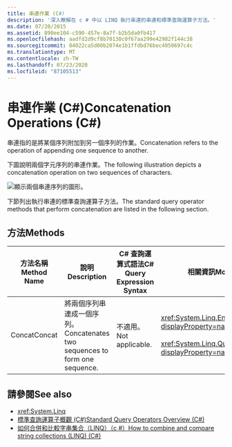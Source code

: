 ```yaml
---
title: 串連作業 (C#)
description: '深入瞭解在 c # 中以 LINQ 執行串連的串連和標準查詢運算子方法。'
ms.date: 07/20/2015
ms.assetid: 890ee104-c590-457e-8a7f-b2b5da0fb417
ms.openlocfilehash: aadfd2d9cf8b70130c0f67aa299e42982f144c38
ms.sourcegitcommit: 04022ca5d00b2074e1b1ffdbd76bec4950697c4c
ms.translationtype: MT
ms.contentlocale: zh-TW
ms.lasthandoff: 07/23/2020
ms.locfileid: "87105513"
---
```

# <a name="concatenation-operations-c"></a><span data-ttu-id="b3864-103">串連作業 (C#)</span><span class="sxs-lookup"><span data-stu-id="b3864-103">Concatenation Operations (C#)</span></span>
<span data-ttu-id="b3864-104">串連指的是將某個序列附加到另一個序列的作業。</span><span class="sxs-lookup"><span data-stu-id="b3864-104">Concatenation refers to the operation of appending one sequence to another.</span></span>  
  
 <span data-ttu-id="b3864-105">下圖說明兩個字元序列的串連作業。</span><span class="sxs-lookup"><span data-stu-id="b3864-105">The following illustration depicts a concatenation operation on two sequences of characters.</span></span>  
  
 ![顯示兩個串連序列的圖形。](./media/concatenation-operations/concatenation-two-sequences.png)  
  
 <span data-ttu-id="b3864-107">下節列出執行串連的標準查詢運算子方法。</span><span class="sxs-lookup"><span data-stu-id="b3864-107">The standard query operator methods that perform concatenation are listed in the following section.</span></span>  
  
## <a name="methods"></a><span data-ttu-id="b3864-108">方法</span><span class="sxs-lookup"><span data-stu-id="b3864-108">Methods</span></span>  
  
|<span data-ttu-id="b3864-109">方法名稱</span><span class="sxs-lookup"><span data-stu-id="b3864-109">Method Name</span></span>|<span data-ttu-id="b3864-110">說明</span><span class="sxs-lookup"><span data-stu-id="b3864-110">Description</span></span>|<span data-ttu-id="b3864-111">C# 查詢運算式語法</span><span class="sxs-lookup"><span data-stu-id="b3864-111">C# Query Expression Syntax</span></span>|<span data-ttu-id="b3864-112">相關資訊</span><span class="sxs-lookup"><span data-stu-id="b3864-112">More Information</span></span>|  
|-----------------|-----------------|---------------------------------|----------------------|  
|<span data-ttu-id="b3864-113">Concat</span><span class="sxs-lookup"><span data-stu-id="b3864-113">Concat</span></span>|<span data-ttu-id="b3864-114">將兩個序列串連成一個序列。</span><span class="sxs-lookup"><span data-stu-id="b3864-114">Concatenates two sequences to form one sequence.</span></span>|<span data-ttu-id="b3864-115">不適用。</span><span class="sxs-lookup"><span data-stu-id="b3864-115">Not applicable.</span></span>|<xref:System.Linq.Enumerable.Concat%2A?displayProperty=nameWithType><br /><br /> <xref:System.Linq.Queryable.Concat%2A?displayProperty=nameWithType>|  
  
## <a name="see-also"></a><span data-ttu-id="b3864-116">請參閱</span><span class="sxs-lookup"><span data-stu-id="b3864-116">See also</span></span>

- <xref:System.Linq>
- [<span data-ttu-id="b3864-117">標準查詢運算子概觀 (C#)</span><span class="sxs-lookup"><span data-stu-id="b3864-117">Standard Query Operators Overview (C#)</span></span>](./standard-query-operators-overview.md)
- [<span data-ttu-id="b3864-118">如何合併和比較字串集合（LINQ）（c #）</span><span class="sxs-lookup"><span data-stu-id="b3864-118">How to combine and compare string collections (LINQ) (C#)</span></span>](./how-to-combine-and-compare-string-collections-linq.md)
